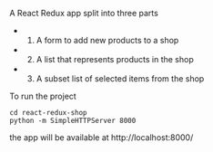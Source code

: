 A React Redux app split into three parts
- 1. A form to add new products to a shop
- 2. A list that represents products in the shop
- 3. A subset list of selected items from the shop

To run the project

```
cd react-redux-shop
python -m SimpleHTTPServer 8000
```

the app will be available at http://localhost:8000/
